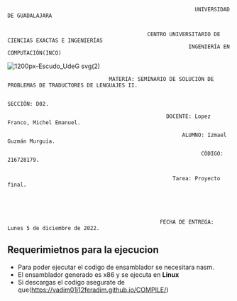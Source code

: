 
                                                               UNIVERSIDAD DE GUADALAJARA


                                                CENTRO UNIVERSITARIO DE CIENCIAS EXACTAS E INGENIERÍAS
                                                             INGENIERÍA EN COMPUTACIÓN(INCO)

  ![1200px-Escudo_UdeG svg(2)](https://user-images.githubusercontent.com/86133272/196335527-b623efcf-04dd-4c40-9843-29dec1ab1eff.png)

                                    MATERIA: SEMINARIO DE SOLUCIÓN DE PROBLEMAS DE TRADUCTORES DE LENGUAJES II. 

                                                                   SECCIÓN: D02.

                                                      DOCENTE: Lopez Franco, Michel Emanuel.

                                                           ALUMNO: Izmael Guzmán Murguía.

                                                                 CÓDIGO: 216728179.


                                                        Tarea: Proyecto final.





                                                    FECHA DE ENTREGA: Lunes 5 de diciembre de 2022.




##                                Requerimietnos para la ejecucion
*   Para poder ejecutar el codigo de ensamblador se necesitara nasm.
*   El ensamblador generado es x86 y se ejecuta en __Linux__
*   Si descargas el codigo asegurate de que(https://vadim01j12feradim.github.io/COMPILE/)

